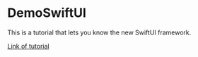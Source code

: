 # DemoSwiftUI
This is a tutorial that lets you know the new SwiftUI framework.

[Link of tutorial](https://medium.com/@haddad.walid.86/d%C3%A9marrer-avec-swiftui-vue-customizer-mapkit-88c31ec312e4)
